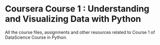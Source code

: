 # Coursera Course 1 : Understanding and Visualizing Data with Python

All the course files, assignments and other resources related to Course 1 of DataScience Course in Python.

